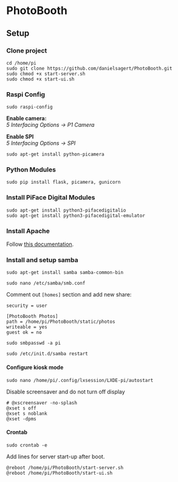 # PhotoBooth

## Setup
### Clone project
```
cd /home/pi
sudo git clone https://github.com/danielsagert/PhotoBooth.git
sudo chmod +x start-server.sh
sudo chmod +x start-ui.sh
```

### Raspi Config
```
sudo raspi-config
```
**Enable camera:**  
*5 Interfacing Options -> P1 Camera*

**Enable SPI**  
*5 Interfacing Options -> SPI*
 
```
sudo apt-get install python-picamera
```

### Python Modules
```
sudo pip install flask, picamera, gunicorn
```

### Install PiFace Digital Modules ###
```
sudo apt-get install python3-pifacedigitalio
sudo apt-get install python3-pifacedigital-emulator
```

### Install Apache
Follow [this documentation](https://www.raspberrypi.org/documentation/remote-access/web-server/apache.md).

### Install and setup samba
```
sudo apt-get install samba samba-common-bin
```

```
sudo nano /etc/samba/smb.conf
```

Comment out `[homes]` section and add new share:

```
security = user

[PhotoBooth Photos]
path = /home/pi/PhotoBooth/static/photos
writeable = yes
guest ok = no
```

```
sudo smbpasswd -a pi
```

```
sudo /etc/init.d/samba restart
```

#### Configure kiosk mode
```
sudo nano /home/pi/.config/lxsession/LXDE-pi/autostart
```

Disable screensaver and do not turn off display 
```
# @xscreensaver -no-splash
@xset s off
@xset s noblank
@xset -dpms
```

#### Crontab
```
sudo crontab -e
```

Add lines for server start-up after boot.
```
@reboot /home/pi/PhotoBooth/start-server.sh
@reboot /home/pi/PhotoBooth/start-ui.sh
```
